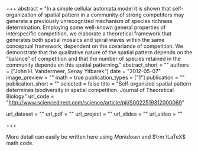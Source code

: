 +++
abstract = "In a simple cellular automata model it is shown that self-organization of spatial pattern in a community of strong competitors may generate a previously unrecognized mechanism of species richness determination. Employing some well-known general properties of interspecific competition, we elaborate a theoretical framework that generates both spatial mosaics and spiral waves within the same conceptual framework, dependent on the covariance of competition. We demonstrate that the qualitative nature of the spatial pattern depends on the “balance” of competition and that the number of species retained in the community depends on this spatial patterning."
abstract_short = ""
authors = ["John H. Vandermeer, Senay Yitbarek"]
date = "2012-05-07"
image_preview = ""
math = true
publication_types = ["1"]
publication = ""
publication_short = ""
selected = false
title = "Self-organized spatial pattern determines biodiversity in spatial competition. Journal of Theoretical Biology"
url_code = "http://www.sciencedirect.com/science/article/pii/S0022519312000069"

url_dataset = ""
url_pdf = ""
url_project = ""
url_slides = ""
url_video = ""

+++

More detail can easily be written here using *Markdown* and $\rm \LaTeX$ math code.
